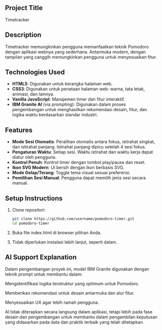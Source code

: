 ## Project Title

Timetracker

## Description

Timetracker memungkinkan pengguna memanfaatkan teknik Pomodoro dengan aplikasi webnya yang sederhana. Antarmuka modern, dengan tampilan yang canggih memungkinkan pengguna untuk menyesuaikan fitur.

## Technologies Used

- **HTML5**: Digunakan untuk kerangka halaman web.
- **CSS3**: Digunakan untuk penataan halaman web: warna, tata letak, animasi, dan lainnya.
- **Vanilla JavaScript**: Manajemen timer dan fitur interaktif.
- **IBM Granite AI** (via prompting): Digunakan dalam proses pengembangan untuk menghasilkan rekomendasi desain, fitur, dan logika waktu berdasarkan standar industri.

## Features

- **Mode Sesi Otomatis**: Peralihan otomatis antara fokus, istirahat singkat, dan istirahat panjang. Istirahat panjang dipicu setelah 4 sesi fokus.
- **Pengaturan Waktu**: Setiap sesi. Waktu istirahat dan waktu kerja dapat diatur oleh pengguna.
- **Kontrol Penuh**: Kontrol timer dengan tombol play/pause dan reset.
- **Ikon SVG Modern**: UI bersih dengan ikon berbasis SVG.
- **Mode Gelap/Terang**: Toggle tema visual sesuai preferensi.
- **Pemilihan Sesi Manual**: Pengguna dapat memilih jenis sesi secara manual.

## Setup Instructions

1. Clone repositori:
   ```bash
   git clone https://github.com/username/pomodoro-timer.git
   cd pomodoro-timer
   ```
2. Buka file index.html di browser pilihan Anda.

3. Tidak diperlukan instalasi lebih lanjut, seperti dalam.

## AI Support Explanation

Dalam pengembangan proyek ini, model IBM Granite digunakan dengan teknik prompt untuk membantu dalam:

Mengidentifikasi logika terstruktur yang optimum untuk Pomodoro.

Memberikan rekomendasi untuk desain antarmuka dan alur fitur.

Menyesuaikan UX agar lebih ramah pengguna.

AI tidak diterapkan secara langsung dalam aplikasi, tetapi lebih pada fase desain dan pengembangan untuk membantu dalam pengambilan keputusan yang didasarkan pada data dan praktik terbaik yang telah ditetapkan.
